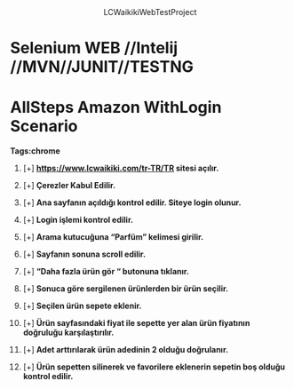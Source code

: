 <div align="center">
 LCWaikikiWebTestProject
</div>

# **Selenium WEB** //Intelij //MVN//JUNIT//TESTNG 
# AllSteps Amazon WithLogin Scenario 
**Tags:chrome**

1. [+] **https://www.lcwaikiki.com/tr-TR/TR sitesi açılır.**

2. [+] **Çerezler Kabul Edilir.**

3. [+] **Ana sayfanın açıldığı kontrol edilir. Siteye login olunur.**

4. [+] **Login işlemi kontrol edilir.**

5. [+] **Arama kutucuğuna “Parfüm” kelimesi girilir.**

6. [+] **Sayfanın sonuna scroll edilir.**

7. [+] **“Daha fazla ürün gör “ butonuna tıklanır.**

8. [+] **Sonuca göre sergilenen ürünlerden bir ürün seçilir.**

9. [+] **Seçilen ürün sepete eklenir.**

10. [+] **Ürün sayfasındaki fiyat ile sepette yer alan ürün fiyatının doğruluğu karşılaştırılır.**

11. [+] **Adet arttırılarak ürün adedinin 2 olduğu doğrulanır.**

12. [+] **Ürün sepetten silinerek ve favorilere eklenerin sepetin boş olduğu kontrol edilir.**





